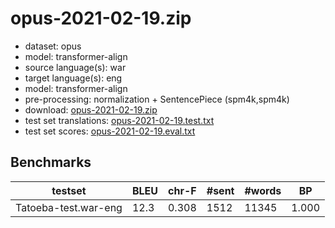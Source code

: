 # opus-2021-02-19.zip

* dataset: opus
* model: transformer-align
* source language(s): war
* target language(s): eng
* model: transformer-align
* pre-processing: normalization + SentencePiece (spm4k,spm4k)
* download: [opus-2021-02-19.zip](https://object.pouta.csc.fi/Tatoeba-MT-models/war-eng/opus-2021-02-19.zip)
* test set translations: [opus-2021-02-19.test.txt](https://object.pouta.csc.fi/Tatoeba-MT-models/war-eng/opus-2021-02-19.test.txt)
* test set scores: [opus-2021-02-19.eval.txt](https://object.pouta.csc.fi/Tatoeba-MT-models/war-eng/opus-2021-02-19.eval.txt)

## Benchmarks

| testset | BLEU  | chr-F | #sent | #words | BP |
|---------|-------|-------|-------|--------|----|
| Tatoeba-test.war-eng 	| 12.3 	| 0.308 	| 1512 	| 11345 	| 1.000 |


